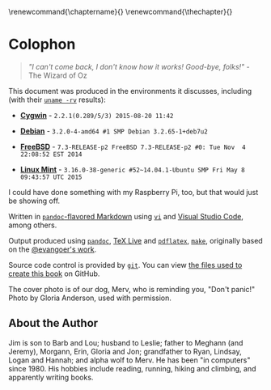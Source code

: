   
\renewcommand{\chaptername}{}
\renewcommand{\thechapter}{}
# Colophon

> *"I can't come back, I don't know how it works! Good-bye, folks!"* -
> The Wizard of Oz

This document was produced in the environments it discusses, including
(with their [`uname -rv`](http://linux.die.net/man/1/uname) results):

* [**Cygwin**](https://cygwin.com/) - `2.2.1(0.289/5/3) 2015-08-20 11:42`

* [**Debian**](http://www.debian.org/) -
`3.2.0-4-amd64 #1 SMP Debian 3.2.65-1+deb7u2`

* [**FreeBSD**](http://www.freebsd.org/) -
`7.3-RELEASE-p2 FreeBSD 7.3-RELEASE-p2 #0: Tue Nov  4 22:08:52 EST 2014`

* [**Linux Mint**](http://linuxmint.com/) -
`3.16.0-38-generic #52~14.04.1-Ubuntu SMP Fri May 8 09:43:57 UTC 2015`

I could have done something with my Raspberry Pi, too, but that would just
be showing off.

Written in
[`pandoc`-flavored Markdown](http://pandoc.org/README.html#pandocs-markdown)
using [`vi`](http://linux.die.net/man/1/vi) and
[Visual Studio Code](https://github.com/Microsoft/vscode),
among others.

Output produced using [`pandoc`](http://pandoc.org/),
[TeX Live](http://www.tug.org/texlive/) and
[`pdflatex`](http://linux.die.net/man/1/pdflatex),
[`make`](http://linux.die.net/man/1/make), originally based on the
[@evangoer's work](https://github.com/evangoer/pandoc-ebook-template).

Source code control is provided by [`git`](http://linux.die.net/man/1/git).
You can view
[the files used to create this book](https://github.com/dullroar/ten-steps-to-linux-survival)
on GitHub.

The cover photo is of our dog, Merv, who is reminding you, "Don't panic!"
Photo by Gloria Anderson, used with permission.

## About the Author

Jim is son to Barb and Lou; husband to Leslie; father to Meghann
(and Jeremy), Morgann, Erin, Gloria and Jon; grandfather to Ryan, Lindsay,
Logan and Hannah; and alpha wolf to Merv. He has been "in computers" since
1980. His hobbies include reading, running, hiking and climbing, and
apparently writing books.
  